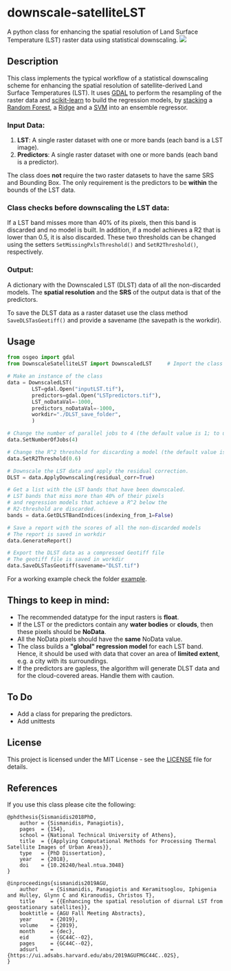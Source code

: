 # downscale-satelliteLST
A python class for enhancing the spatial resolution of Land Surface Temperature (LST) raster data using statistical downscaling.
![](LST_vs_DLST_compr.gif)

## Description
This class implements the typical workflow of a statistical downscaling scheme for enhancing the spatial resolution of satellite-derived Land Surface Temperatures (LST). It uses [GDAL](https://gdal.org/python/) to perform the resampling of the raster data and [scikit-learn](https://scikit-learn.org/stable/) to build the regression models, by [stacking](https://scikit-learn.org/stable/modules/generated/sklearn.ensemble.StackingRegressor.html) a [Random Forest](https://scikit-learn.org/stable/modules/generated/sklearn.ensemble.RandomForestRegressor.html?highlight=random%20forest#sklearn.ensemble.RandomForestRegressor), a [Ridge](https://scikit-learn.org/stable/modules/generated/sklearn.linear_model.Ridge.html?highlight=ridge#sklearn.linear_model.Ridge) and a [SVM](https://scikit-learn.org/stable/modules/classes.html?highlight=svm#module-sklearn.svm) into an ensemble regressor.

### Input Data:
1. **LST**: A single raster dataset with one or more bands (each band is a LST image).
2. **Predictors**: A single raster dataset with one or more bands (each band is a predictor).

The class does **not** require the two raster datasets to have the same SRS and Bounding  Box. The only requirement is the predictors to be **within** the bounds of the LST data.

### Class checks before downscaling the LST data:
If a LST band misses more than 40% of its pixels, then this band is discarded and no model is built. In addition, if a model achieves a R2 that is lower than 0.5, it is also discarded. These two thresholds can be changed using the setters `SetMissingPxlsThreshold()` and `SetR2Threshold()`, respectively.

### Output:
A dictionary with the Downscaled LST (DLST) data of all the non-discarded models. The **spatial resolution** and the **SRS** of the output data is that of the predictors.

To save the DLST data as a raster dataset use the class method `SaveDLSTasGeotiff()` and provide a savename (the savepath is the workdir).

## Usage
```python
from osgeo import gdal
from DownscaleSatelliteLST import DownscaledLST     # Import the class

# Make an instance of the class
data = DownscaledLST(
        LST=gdal.Open("inputLST.tif"),				 
        predictors=gdal.Open("LSTpredictors.tif"),   
        LST_noDataVal=-1000,						
        predictors_noDataVal=-1000,		
        workdir="./DLST_save_folder",
        )

# Change the number of parallel jobs to 4 (the default value is 1; to use all cores use -1)
data.SetNumberOfJobs(4)

# Change the R^2 threshold for discarding a model (the default value is 0.5)
data.SetR2Threshold(0.6)

# Downscale the LST data and apply the residual correction.
DLST = data.ApplyDownscaling(residual_corr=True)

# Get a list with the LST bands that have been downscaled.
# LST bands that miss more than 40% of their pixels 
# and regression models that achieve a R^2 below the
# R2-threshold are discarded.
bands = data.GetDLSTBandIndices(indexing_from_1=False)

# Save a report with the scores of all the non-discarded models
# The report is saved in workdir
data.GenerateReport()

# Export the DLST data as a compressed Geotiff file
# The geotiff file is saved in workdir 
data.SaveDLSTasGeotiff(savename="DLST.tif")
```
For a working example check the folder [example](example).

## Things to keep in mind:
- The recommended datatype for the input rasters is **float**.
- If the LST or the predictors contain any **water bodies** or **clouds**, then these pixels should be **NoData**.
- All the NoData pixels should have the **same** NoData value.
- The class builds a **"global" regression model** for each LST band. Hence, it should be used with data that cover an area of **limited extent**, e.g. a city with its surroundings.
- If the predictors are gapless, the algorithm will generate DLST data and for the cloud-covered areas. Handle them with caution.

## To Do
- Add a class for preparing the predictors.
- Add unittests

## License
This project is licensed under the MIT License - see the [LICENSE](LICENSE) file for details.

## References

If you use this class please cite the following:

    @phdthesis{Sismanidis2018PhD,
        author = {Sismanidis, Panagiotis},
        pages  = {154},
        school = {National Technical University of Athens},
        title  = {{Applying Computational Methods for Processing Thermal Satellite Images of Urban Areas}},
        type   = {PhD Dissertation},
        year   = {2018},
        doi    = {10.26240/heal.ntua.3048}
    }
    
    @inproceedings{sismanidis2019AGU,
        author    = {Sismanidis, Panagiotis and Keramitsoglou, Iphigenia and Hulley, Glynn C and Kiranoudis, Christos T},
        title     = {{Enhancing the spatial resolution of diurnal LST from geostationary satellites}},
        booktitle = {AGU Fall Meeting Abstracts},
        year      = {2019},
        volume    = {2019},
        month     = {dec},
        eid       = {GC44C--02},
        pages     = {GC44C--02},
        adsurl    = {https://ui.adsabs.harvard.edu/abs/2019AGUFMGC44C..02S},
    }
